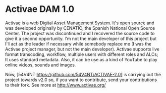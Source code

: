 # Activae DAM 1.0
Activae is a web Digital Asset Management System. It's open source and was developed originally by CENATIC, the Spanish National Open Source Center. The project was discontinued and I recovered the source code to give it a second opportunity. I'm not the main developer of this project but I'll act as the leader if necessary while somebody replace me (I was the Activae project manager, but not the main developer). Activae supports live format transcoding, workflow, multiple users with different roles and ALCs; It uses standard metadata. Also, it can be use as a kind of YouTube to play online videos, sounds and images.

Now, [54V4NT https://github.com/54V4NT/ACTIVAE-2.0] is carrying out the project towards v2.0 so, if you want to contribute, send your contributions to their fork. See more at http://www.activae.org/
